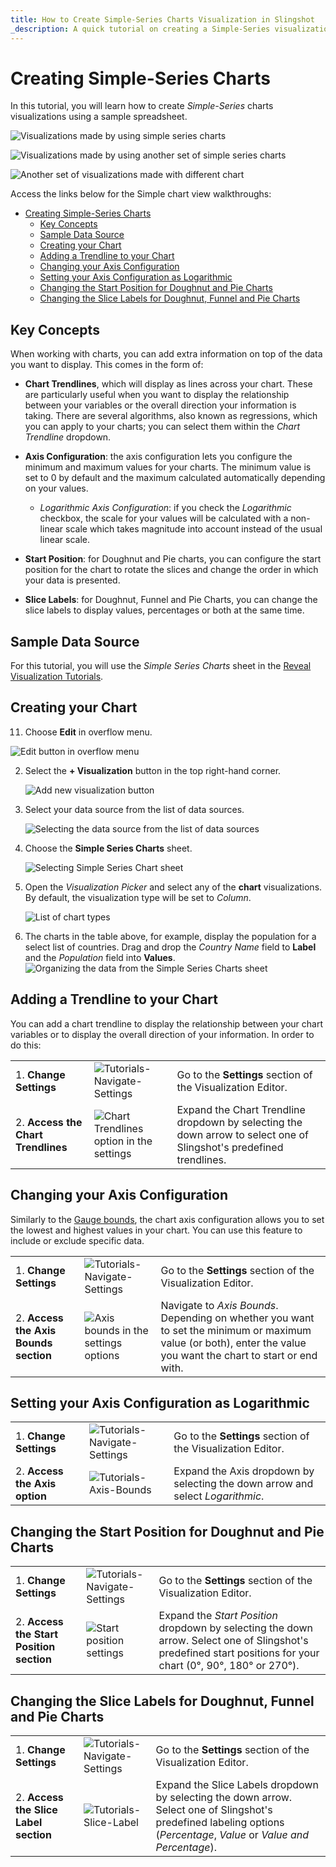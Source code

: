 ```yaml
---
title: How to Create Simple-Series Charts Visualization in Slingshot
_description: A quick tutorial on creating a Simple-Series visualization using a sample spreadsheet.
---
```


# Creating Simple-Series Charts

In this tutorial, you will learn how to create *Simple-Series* charts
visualizations using a sample spreadsheet.

![Visualizations made by using simple series charts](images/simple-series-charts-example.png)

![Visualizations made by using another set of simple series charts](images/simple-series-charts-example2.png)

![Another set of visualizations made with different chart](images/simple-series-charts-example3.png)

Access the links below for the Simple chart view walkthroughs:

- [Creating Simple-Series Charts](#creating-simple-series-charts)
  - [Key Concepts](#key-concepts)
  - [Sample Data Source](#sample-data-source)
  - [Creating your Chart](#creating-your-chart)
  - [Adding a Trendline to your Chart](#adding-a-trendline-to-your-chart)
  - [Changing your Axis Configuration](#changing-your-axis-configuration)
  - [Setting your Axis Configuration as Logarithmic](#setting-your-axis-configuration-as-logarithmic)
  - [Changing the Start Position for Doughnut and Pie Charts](#changing-the-start-position-for-doughnut-and-pie-charts)
  - [Changing the Slice Labels for Doughnut, Funnel and Pie Charts](#changing-the-slice-labels-for-doughnut-funnel-and-pie-charts)

## Key Concepts

When working with charts, you can add extra information on top of the
data you want to display. This comes in the form of:

  - **Chart Trendlines**, which will display as lines across your chart.
    These are particularly useful when you want to display the
    relationship between your variables or the overall direction your
    information is taking. There are several algorithms, also known as
    regressions, which you can apply to your charts; you can select them
    within the *Chart Trendline* dropdown.

  - **Axis Configuration**: the axis configuration lets you configure
    the minimum and maximum values for your charts. The minimum value is
    set to 0 by default and the maximum calculated automatically
    depending on your values.

      - *Logarithmic Axis Configuration*: if you check the *Logarithmic*
        checkbox, the scale for your values will be calculated with a
        non-linear scale which takes magnitude into account instead of
        the usual linear scale.

  - **Start Position**: for Doughnut and Pie charts, you can configure
    the start position for the chart to rotate the slices and change the
    order in which your data is presented.

  - **Slice Labels**: for Doughnut, Funnel and Pie Charts, you can
    change the slice labels to display values, percentages or both at
    the same time.

## Sample Data Source

For this tutorial, you will use the *Simple Series Charts* sheet in the <a href="/data/Reveal_Visualization_Tutorials.xlsx" download>Reveal Visualization Tutorials</a>.

<a name='create-basic-chart'></a>
## Creating your Chart

11. Choose **Edit** in overflow menu.

   ![Edit button in overflow menu](images/overflow-edit-option.png)                                      

2. Select the **+ Visualization** button in the top right-hand corner.

   ![Add new visualization button](images/add-visualization-button.png)                                      

3. Select your data source from the list of data sources.

   ![Selecting the data source from the list of data sources](images/visualization-tutorials-sample.png)                                          

4. Choose the **Simple Series Charts** sheet. 

   ![Selecting Simple Series Chart sheet](images/simple-series-charts-spreadsheet.png)

5. Open the *Visualization Picker* and select any of the **chart** visualizations. By default, the visualization type will be set to *Column*. 

   ![List of chart types](images/chart-types-simple-series-charts.png) 
 
6. The charts in the table above, for example, display the population for a select list of countries. Drag and drop the *Country Name* field to **Label** and the *Population* field into **Values**.                                                        
   ![Organizing the data from the Simple Series Charts sheet](images/simple-series-charts-organizing-data.png)                                   

<a name='add-trendline-chart'></a>
## Adding a Trendline to your Chart

You can add a chart trendline to display the relationship between your
chart variables or to display the overall direction of your
information. In order to do this:

|                                     |                                                                        |                                                                  |
| ----------------------------------- | ---------------------------------------------------------------------- | ---------------------------------------------------------------- |
| 1\. **Change Settings**             | ![Tutorials-Navigate-Settings](images/settings-tutorials.png) | Go to the **Settings** section of the Visualization Editor.      |
| 2\. **Access the Chart Trendlines** | ![Chart Trendlines option in the settings](images/chart-trendline-simple-series-charts.png) | Expand the Chart Trendline dropdown by selecting the down arrow to select one of Slingshot's predefined trendlines. |

<a name='change-axis-configuration'></a>
## Changing your Axis Configuration

Similarly to the [Gauge bounds](tutorials-gauge#adding-bounds-to-your-gauge), the
chart axis configuration allows you to set the lowest and highest values
in your chart. You can use this feature to include or exclude specific
data.

|                                        |                                                                                      |                                                                                                                                       |
| -------------------------------------- | ------------------------------------------------------------------------------------ | ------------------------------------------------------------------------------------------------------------------------------------- |
| 1\. **Change Settings**                | ![Tutorials-Navigate-Settings](images/settings-tutorials.png)               | Go to the **Settings** section of the Visualization Editor.                                                                           |
| 2\. **Access the Axis Bounds section** | ![Axis bounds in the settings options](images/axis-bounds-section.png)                           | Navigate to *Axis Bounds*. Depending on whether you want to set the minimum or maximum value (or both), enter the value you want the chart to start or end with. |


<a name='set-logarithmic-axis'></a>
## Setting your Axis Configuration as Logarithmic

|                                           |                                                                          |                                                             |
| ----------------------------------------- | ------------------------------------------------------------------------ | ----------------------------------------------------------- |
| 1\. **Change Settings**                   | ![Tutorials-Navigate-Settings](images/settings-tutorials.png)   | Go to the **Settings** section of the Visualization Editor. |
| 2\. **Access the Axis option**            | ![Tutorials-Axis-Bounds](images/axis-logarithmic.png)               | Expand the Axis dropdown by selecting the down arrow and select *Logarithmic*.      |       

<a name='change-start-position'></a>
## Changing the Start Position for Doughnut and Pie Charts

|                                                   |                                                                                |                                                                                           |
| ------------------------------------------------- | ------------------------------------------------------------------------------ | ----------------------------------------------------------------------------------------- |
| 1\. **Change Settings**                           | ![Tutorials-Navigate-Settings](images/settings-tutorials.png)         | Go to the **Settings** section of the Visualization Editor.                               |
| 2\. **Access the Start Position section**         | ![Start position settings](images/start-position-settings.png)               | Expand the *Start Position* dropdown by selecting the down arrow. Select one of Slingshot's predefined start positions for your chart (0°, 90°, 180° or 270°).                          |

<a name='change-slice-labels'></a>
## Changing the Slice Labels for Doughnut, Funnel and Pie Charts

|                                                |                                                                          |                                                                                                        |
| ---------------------------------------------- | ------------------------------------------------------------------------ | ------------------------------------------------------------------------------------------------------ |
| 1\. **Change Settings**                        | ![Tutorials-Navigate-Settings](images/settings-tutorials.png)   | Go to the **Settings** section of the Visualization Editor.                                            |
| 2\. **Access the Slice Label section**         | ![Tutorials-Slice-Label](images/slice-label-settings.png)               | Expand the Slice Labels dropdown by selecting the down arrow. Select one of Slingshot's predefined labeling options (*Percentage*, *Value* or *Value and Percentage*).                                       |
